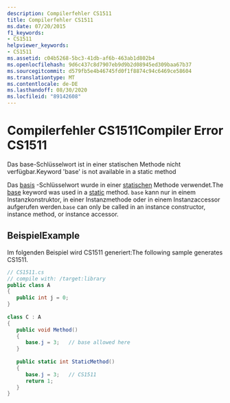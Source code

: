 ```yaml
---
description: Compilerfehler CS1511
title: Compilerfehler CS1511
ms.date: 07/20/2015
f1_keywords:
- CS1511
helpviewer_keywords:
- CS1511
ms.assetid: c04b5268-5bc3-41db-af6b-463ab1d802b4
ms.openlocfilehash: 9d6c437c8d7907eb9d9b2d08945ed309baa67b37
ms.sourcegitcommit: d579fb5e4b46745fd0f1f8874c94c6469ce58604
ms.translationtype: MT
ms.contentlocale: de-DE
ms.lasthandoff: 08/30/2020
ms.locfileid: "89142608"
---
```

# <a name="compiler-error-cs1511"></a><span data-ttu-id="fc548-103">Compilerfehler CS1511</span><span class="sxs-lookup"><span data-stu-id="fc548-103">Compiler Error CS1511</span></span>
<span data-ttu-id="fc548-104">Das base-Schlüsselwort ist in einer statischen Methode nicht verfügbar.</span><span class="sxs-lookup"><span data-stu-id="fc548-104">Keyword 'base' is not available in a static method</span></span>  
  
 <span data-ttu-id="fc548-105">Das [basis](../language-reference/keywords/base.md) -Schlüsselwort wurde in einer [statischen](../language-reference/keywords/static.md) Methode verwendet.</span><span class="sxs-lookup"><span data-stu-id="fc548-105">The [base](../language-reference/keywords/base.md) keyword was used in a [static](../language-reference/keywords/static.md) method.</span></span> <span data-ttu-id="fc548-106">`base` kann nur in einem Instanzkonstruktor, in einer Instanzmethode oder in einem Instanzaccessor aufgerufen werden.</span><span class="sxs-lookup"><span data-stu-id="fc548-106">`base` can only be called in an instance constructor, instance method, or instance accessor.</span></span>  
  
## <a name="example"></a><span data-ttu-id="fc548-107">Beispiel</span><span class="sxs-lookup"><span data-stu-id="fc548-107">Example</span></span>  
 <span data-ttu-id="fc548-108">Im folgenden Beispiel wird CS1511 generiert:</span><span class="sxs-lookup"><span data-stu-id="fc548-108">The following sample generates CS1511.</span></span>  
  
```csharp  
// CS1511.cs  
// compile with: /target:library  
public class A  
{  
   public int j = 0;  
}  
  
class C : A  
{  
   public void Method()  
   {  
      base.j = 3;   // base allowed here  
   }  
  
   public static int StaticMethod()  
   {  
      base.j = 3;   // CS1511  
      return 1;  
   }  
}  
```
